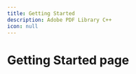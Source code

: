 ```yaml
---
title: Getting Started
description: Adobe PDF Library C++
icon: null
---
```


# Getting Started page
